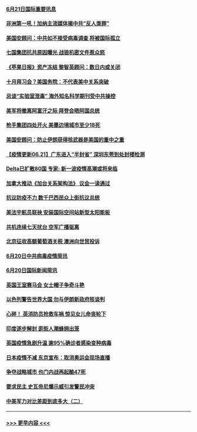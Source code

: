 #### [6月21日国际重要讯息](../pages/prog202/a103147569.md?t=06212151) 
#### [非洲第一吼！加纳主流媒体揭中共“反人类罪”](../pages/prog202/a103147582.md?t=06212151) 
#### [美国安顾问：中共如不接受病毒调查 将被国际孤立](../pages/prog202/a103147558.md?t=06212151) 
#### [七国集团抗共原因曝光 战狼机密文件惹众怒](../pages/prog202/a103147520.md?t=06212151) 
#### [《苹果日报》资产冻结 黎智英顾问：数日内或关闭](../pages/prog202/a103147495.md?t=06212151) 
#### [十月拜习会？美国务院：不代表美中关系突破](../pages/prog202/a103147293.md?t=06212151) 
#### [忌谈“实验室泄毒” 海外知名科学期刊受中共操控](../pages/prog202/a103147438.md?t=06212151) 
#### [美军将撤离阿富汗之际 拜登会晤阿国总统](../pages/prog202/a103147452.md?t=06212151) 
#### [枪手集团四处开火 美墨边境城市至少18死](../pages/prog202/a103147415.md?t=06212151) 
#### [美国安顾问：防止伊朗获得核武器是美国的重中之重](../pages/prog202/a103147414.md?t=06212151) 
#### [【疫情更新06.21】广东进入“半封省” 深圳东莞到处封楼检测](../pages/prog202/a103133785.md?t=06212151) 
#### [Delta已扩散80国 专家: 新一波疫情高潮或将来临](../pages/prog202/a103147313.md?t=06212151) 
#### [加拿大推动《加台关系架构法》 议会一读通过](../pages/prog202/a103147349.md?t=06212151) 
#### [抗议防疫不力 数千巴西民众上街抗议总统](../pages/prog202/a103147320.md?t=06212151) 
#### [美法宇航员联袂 安装国际空间站新型太阳能板](../pages/prog202/a103147314.md?t=06212151) 
#### [共机连续七天扰台 空军广播驱离](../pages/prog202/a103147298.md?t=06212151) 
#### [北京征收高额葡萄酒关税 澳洲向世贸投诉](../pages/prog202/a103147215.md?t=06212151) 
#### [6月20日中共病毒疫情简讯](../pages/prog202/a103147207.md?t=06212151) 
#### [6月20日国际新闻简讯](../pages/prog202/a103147199.md?t=06212151) 
#### [英国王室赛马会 女士帽子争奇斗艳](../pages/prog202/a103147177.md?t=06212151) 
#### [以色列警告世界大国 勿与伊朗新政府核谈判](../pages/prog202/a103147171.md?t=06212151) 
#### [心碎！ 英消防员抢救车祸 惊见女儿命丧轮下](../pages/prog202/a103147129.md?t=06212151) 
#### [印度逐步解封 逛街人潮蜂拥出笼](../pages/prog202/a103147123.md?t=06212151) 
#### [英国疫情急剧升温 逾95%确诊者感染变种病毒](../pages/prog202/a103147081.md?t=06212151) 
#### [日本疫情不减 东京宣布：取消奥运会现场直播](../pages/prog202/a103147074.md?t=06212151) 
#### [争夺战略城市 也门内战再起酿47死](../pages/prog202/a103147051.md?t=06212151) 
#### [要求民主 史瓦帝尼爆示威引发警民冲突](../pages/prog202/a103147032.md?t=06212151) 
#### [中美军力对比差距到底多大（二）](../pages/prog202/a103146947.md?t=06212151) 

----
#### [ >>> 更早内容 <<< ](../indexes/prog202-earlier.md)
